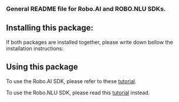 ### General README file for Robo.AI and ROBO.NLU SDKs.

## Installing this package:

If both packages are installed together, please write down bellow the installation instructions:

## Using this package

To use the Robo.AI SDK, please refer to these [tutorial](./robo_ai/README.md).

To use the Robo.NLU SDK, please read this [tutorial](./robo_ai/README.md) instead.